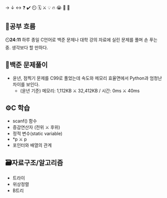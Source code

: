 → ↓ ↔ ❓ ✔️ ⏲️ 🗓️ ⚔️ 💡 🔥 😭 👏 🎵 

## 🧠공부 흐름
⏲️**24:11** 하루 종일 C언어로 백준 문제나 대학 강의 자료에 실린 문제를 풀며 손 푸는 중. 생각보다 할 만하다.

## 🔢백준 문제풀이
- 윤년, 점찍기 문제를 C99로 풀었는데 속도와 메모리 효율면에서 Python과 엄청난 차이를 보인다.
    - (윤년 기준) 메모리: 1,112KB ⚔️ 32,412KB / 시간: 0ms ⚔️ 40ms

## ⚙️C 학습
- scanf() 함수
- 증감연산자 (전위 ⚔️ 후위)
- 정적 변수(static variable)
- *p ⚔️ p
- 포인터와 배열의 관계

## 🗃️자료구조/알고리즘
- 트라이
- 위상정렬
- B트리
